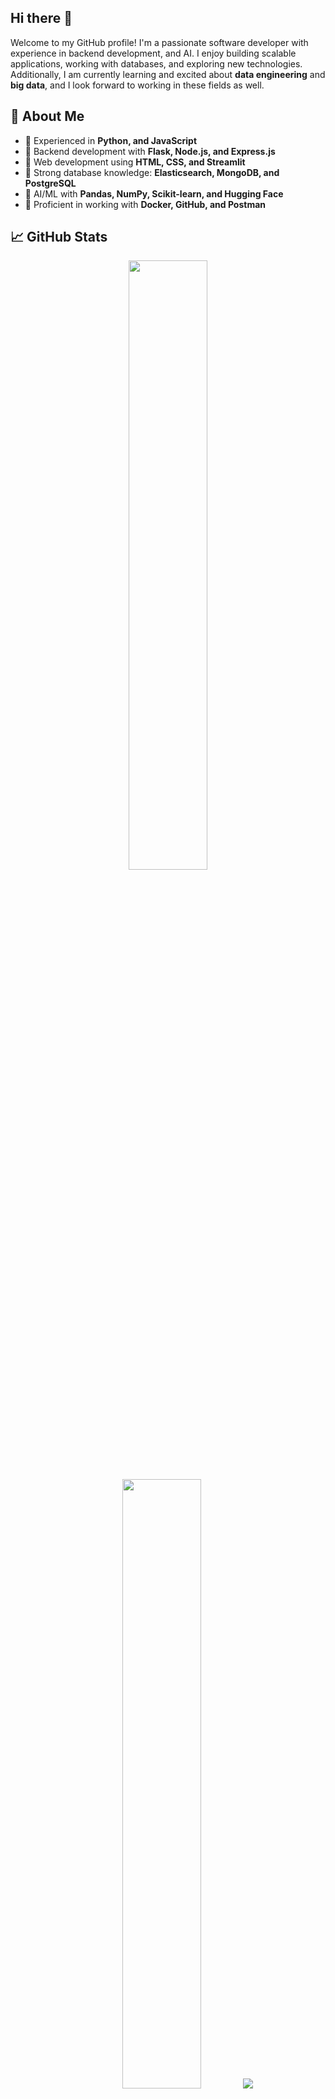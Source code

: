 ## Hi there 👋

Welcome to my GitHub profile! I'm a passionate software developer with experience in backend development, and AI. I enjoy building scalable applications, working with databases, and exploring new technologies. Additionally, I am currently learning and excited about **data engineering** and **big data**, and I look forward to working in these fields as well.


## 🚀 About Me
- 🔹 Experienced in **Python, and JavaScript**
- 🔹 Backend development with **Flask, Node.js, and Express.js**
- 🔹 Web development using **HTML, CSS, and Streamlit**
- 🔹 Strong database knowledge: **Elasticsearch, MongoDB, and PostgreSQL**
- 🔹 AI/ML with **Pandas, NumPy, Scikit-learn, and Hugging Face**
- 🔹 Proficient in working with **Docker, GitHub, and Postman**


## 📈 GitHub Stats
<p align="center">
  <img height="50%" width="auto" src ="https://github-readme-stats.vercel.app/api?username=Sweekar07&show_icons=true&count_private=true&theme=darcula&hide_border=true&hide=issues,contribs&bg_color=00000000">
  <img height="50%" width="auto" src ="https://github-readme-stats.vercel.app/api/top-langs/?username=Sweekar07&layout=compact&hide_border=true&theme=darcula&bg_color=00000000&langs_count=6&hide=jupyter%20notebook,tex,css,php&exclude_repo=Pacman-AI">
  <img src ="https://github-readme-streak-stats.herokuapp.com?user=Sweekar07&theme=darcula&hide_border=true&background=FFFFFF00">
  <br>
  <br>
</p>


## 🛠️ Tech Stack

**Programming Languages:**  
![Python](https://img.shields.io/badge/Python-3776AB?style=for-the-badge&logo=python&logoColor=white)
![Java](https://img.shields.io/badge/Java-007396?style=for-the-badge&logo=java&logoColor=white)
![JavaScript](https://img.shields.io/badge/JavaScript-F7DF1E?style=for-the-badge&logo=javascript&logoColor=black)
![Node.js](https://img.shields.io/badge/Node.js-43853D?style=for-the-badge&logo=node.js&logoColor=white)

**Frameworks & Libraries:**  
![Flask](https://img.shields.io/badge/Flask-000000?style=for-the-badge&logo=flask&logoColor=white)
![Streamlit](https://img.shields.io/badge/Streamlit-FF4B4B?style=for-the-badge&logo=streamlit&logoColor=white)
![Django](https://img.shields.io/badge/Django-092E20?style=for-the-badge&logo=django&logoColor=white)
![Express.js](https://img.shields.io/badge/Express.js-000000?style=for-the-badge&logo=express&logoColor=white)
![React Native](https://img.shields.io/badge/React_Native-61DAFB?style=for-the-badge&logo=react&logoColor=black)
![Requests](https://img.shields.io/badge/Requests-20232A?style=for-the-badge&logo=python&logoColor=white)
![Selenium](https://img.shields.io/badge/Selenium-43B02A?style=for-the-badge&logo=selenium&logoColor=white)

**Databases:**  
![Elasticsearch](https://img.shields.io/badge/Elasticsearch-005571?style=for-the-badge&logo=elasticsearch&logoColor=white)
![MongoDB](https://img.shields.io/badge/MongoDB-47A248?style=for-the-badge&logo=mongodb&logoColor=white)
![PostgreSQL](https://img.shields.io/badge/PostgreSQL-316192?style=for-the-badge&logo=postgresql&logoColor=white)
![MySQL](https://img.shields.io/badge/MySQL-4479A1?style=for-the-badge&logo=mysql&logoColor=white)

**Tools & DevOps:**  
![Docker](https://img.shields.io/badge/Docker-2496ED?style=for-the-badge&logo=docker&logoColor=white)
![GitHub](https://img.shields.io/badge/GitHub-181717?style=for-the-badge&logo=github&logoColor=white)
![Postman](https://img.shields.io/badge/Postman-FF6C37?style=for-the-badge&logo=postman&logoColor=white)
![Android Studio](https://img.shields.io/badge/Android_Studio-3DDC84?style=for-the-badge&logo=android-studio&logoColor=white)
![Argo](https://img.shields.io/badge/Argo-CD-FF5733?style=for-the-badge&logo=argo&logoColor=white)


## 🏆 GitHub Trophies

[![trophy](https://github-profile-trophy.vercel.app/?username=Sweekar07&theme=nord&column=7)](https://github.com/Sweekar07/github-profile-trophy)


## 📫 Connect with Me
[![LinkedIn](https://img.shields.io/badge/LinkedIn-0A66C2?style=for-the-badge&logo=linkedin&logoColor=white)](https://www.linkedin.com/in/sweekar-bangera/)  
[![Email](https://img.shields.io/badge/Email-D14836?style=for-the-badge&logo=gmail&logoColor=white)](mailto:sweekar.786b@gmail.com)


<div style="display: flex; justify-content: space-between; align-items: center;">
  <span>🙋‍♂️ Thanks for visiting my profile! 😊</span>
  <img src="https://visitor-badge.laobi.icu/badge?page_id=Sweekar07.Sweekar07" alt="visitors" style="margin-left: auto;">
</div>

